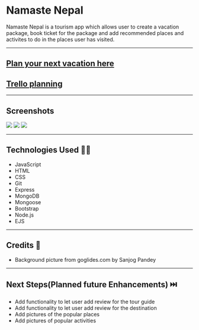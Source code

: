 # Namaste Nepal

Namaste Nepal is a tourism app which allows user to create a vacation package, book ticket for the package and add recommended places and activites to do in the places user has visited.

***

## <a href="https://namaste---nepal.herokuapp.com/" target="_blank">Plan your next vacation here</a>

## <a href="https://trello.com/b/2SJHcB8g/binods-workspace" target="_blank">Trello planning</a>

***

## Screenshots

<img src = "https://i.imgur.com/DmCS8f7.jpg">
<img src = "https://i.imgur.com/KXTbrRh.jpg">
<img src = "https://i.imgur.com/QlhD2ek.png">

***


## Technologies Used 🧑‍💻
 * JavaScript 
 * HTML 
 * CSS
 * Git
 * Express
 * MongoDB
 * Mongoose
 * Bootstrap
 * Node.js
 * EJS

***

## Credits 🙌
* Background picture from goglides.com by Sanjog Pandey
***
  
## Next Steps(Planned future Enhancements) ⏭️
* Add functionality to let user add review for the tour guide
* Add functionality to let user add review for the destination
* Add pictures of the popular places 
* Add pictures of popular activities 
